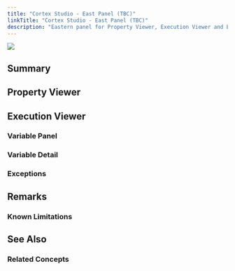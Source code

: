 ```yaml
---
title: "Cortex Studio - East Panel (TBC)"
linkTitle: "Cortex Studio - East Panel (TBC)"
description: "Eastern panel for Property Viewer, Execution Viewer and Exceptions"
---
```


<img src="/images/work-in-progress.jpg">

## Summary

## Property Viewer

## Execution Viewer

### Variable Panel

### Variable Detail

### Exceptions

## Remarks

### Known Limitations

## See Also

### Related Concepts
